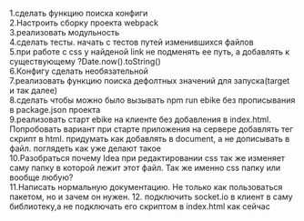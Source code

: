 1.сделать функцию поиска конфиги  
2.Настроить сборку проекта webpack  
3.реализовать модульность  
4.сделать тесты. начать с тестов путей изменившихся файлов  
5.при работе с css у найденой link не подменять ее путь, а добавлять к существующему ?Date.now().toString()  
6.Конфигу сделать необязательной  
7.реализовать функцию поиска дефолтных значений для запуска(target и так далее)  
8.сделать чтобы можно было вызывать npm run ebike без прописывания в package.json проекта  
9.реализовать старт ebike на клиенте без добавления в index.html. Попробовать вариант при старте 
приложения на сервере добавлять тег скрипт в html. придумать как добавлять в document, а не дописывать в файл. поглядеть как уже делают такое  
10.Разобраться почему Idea при редактировании css так же изменяет саму папку в которой
лежит этот файл. Так же именно css папку или вообще любую?  
11.Написать нормальную документацию. Не только как пользоваться пакетом, но и зачем он нужен.
12. подключить socket.io в клиент в саму библиотеку,а не подключать его скриптом в index.html как сейчас
